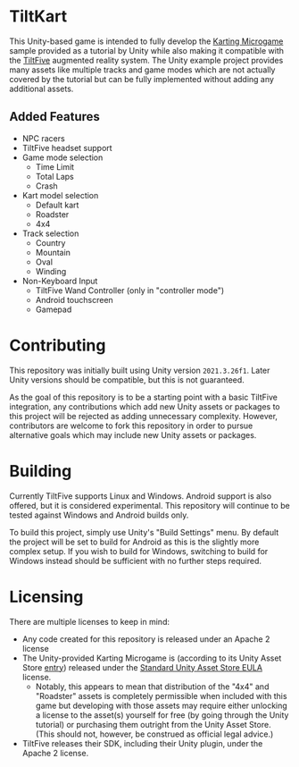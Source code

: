 # TiltKart

This Unity-based game is intended to fully develop the [Karting Microgame](https://learn.unity.com/project/karting-template) sample provided as a tutorial by Unity while also making it compatible with the [TiltFive](https://www.tiltfive.com/) augmented reality system. The Unity example project provides many assets like multiple tracks and game modes which are not actually covered by the tutorial but can be fully implemented without adding any additional assets.

## Added Features
- NPC racers
- TiltFive headset support
- Game mode selection
   - Time Limit
   - Total Laps
   - Crash
- Kart model selection
   - Default kart
   - Roadster
   - 4x4
- Track selection
   - Country
   - Mountain
   - Oval
   - Winding
- Non-Keyboard Input
   - TiltFive Wand Controller (only in "controller mode")
   - Android touchscreen
   - Gamepad

# Contributing

This repository was initially built using Unity version `2021.3.26f1`. Later Unity versions should be compatible, but this is not guaranteed.

As the goal of this repository is to be a starting point with a basic TiltFive integration, any contributions which add new Unity assets or packages to this project will be rejected as adding unnecessary complexity. However, contributors are welcome to fork this repository in order to pursue alternative goals which may include new Unity assets or packages.

# Building
Currently TiltFive supports Linux and Windows. Android support is also offered, but it is considered experimental. This repository will continue to be tested against Windows and Android builds only.

To build this project, simply use Unity's "Build Settings" menu. By default the project will be set to build for Android as this is the slightly more complex setup. If you wish to build for Windows, switching to build for Windows instead should be sufficient with no further steps required.

# Licensing
There are multiple licenses to keep in mind:
- Any code created for this repository is released under an Apache 2 license
- The Unity-provided Karting Microgame is (according to its Unity Asset Store [entry](https://assetstore.unity.com/packages/3d/vehicles/karting-microgame-urp-150956)) released under the [Standard Unity Asset Store EULA](https://unity.com/legal/as-terms) license.
   - Notably, this appears to mean that distribution of the "4x4" and "Roadster" assets is completely permissible when included with this game but developing with those assets may require either unlocking a license to the asset(s) yourself for free (by going through the Unity tutorial) or purchasing them outright from the Unity Asset Store. (This should not, however, be construed as official legal advice.)
- TiltFive releases their SDK, including their Unity plugin, under the Apache 2 license.
